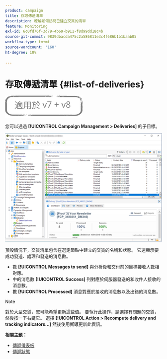 ```yaml
---
product: campaign
title: 存取傳遞清單
description: 瞭解如何訪問已建立交貨的清單
feature: Monitoring
exl-id: 6c0fd76f-3d79-4b69-b911-f8d99dd18c4b
source-git-commit: 9839dbacda475c2a586811e3c4f686b1b1baab05
workflow-type: tm+mt
source-wordcount: '160'
ht-degree: 10%

---
```


# 存取傳遞清單 {#list-of-deliveries}

![](../../assets/common.svg)

您可以通過 **[!UICONTROL Campaign Management > Deliveries]** 的子目標。

![](assets/deliveries-list.png)

預設情況下，交貨清單包含在選定節點中建立的交貨的名稱和狀態。 它還顯示要成功發送、處理和發送的消息數。

* 數 **[!UICONTROL Messages to send]** 與分析後和交付前的目標接收人數相對應。
* 中的消息數 **[!UICONTROL Success]** 列對應於伺服器發送的和收件人接收的消息數。
* 數 **[!UICONTROL Processed]** 消息對應於接收的消息數以及出錯的消息數。

>[!NOTE]
>
>對於大型交貨，您可能希望更新這些值。 要執行此操作，請選擇有問題的交貨，然後按一下右鍵它。 選擇 **[!UICONTROL Action > Recompute delivery and tracking indicators...]** 然後使用嚮導更新此資訊。

**相關主題：**

* [傳遞儀表板](delivery-dashboard.md)
* [傳遞狀態](delivery-statuses.md)
